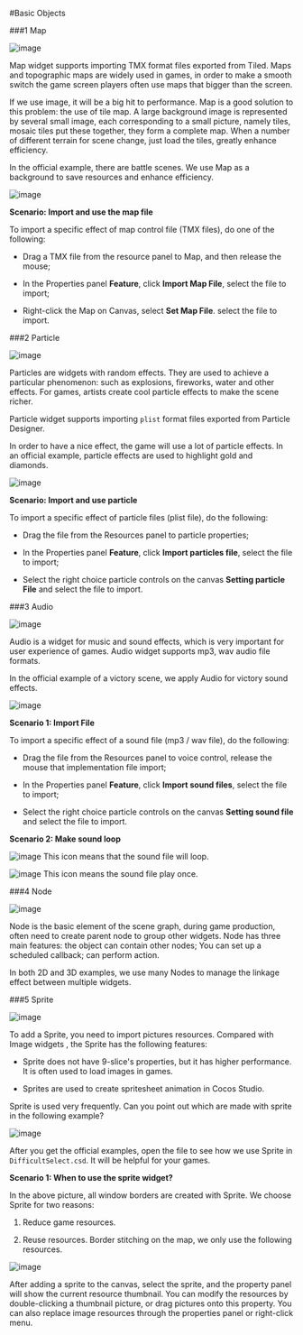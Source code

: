 #Basic Objects

###1 Map

![image](../../../studio-img/UI/BasicObjects/image001.png)

Map widget supports importing TMX format files exported from Tiled. Maps and topographic maps are widely used in games, in order to make a smooth switch the game screen players often use maps that bigger than the screen.

If we use image, it will be a big hit to performance. Map is a good solution to this problem: the use of tile map. A large background image is represented by several small image, each corresponding to a small picture, namely tiles, mosaic tiles put these together, they form a complete map. When a number of different terrain for scene change, just load the tiles, greatly enhance efficiency.

In the official example, there are battle scenes. We use Map as a background to save resources and enhance efficiency.

![image](../../../studio-img/UI/BasicObjects/image002.png)

**Scenario: Import and use the map file**

To import a specific effect of map control file (TMX files), do one of the following:

- Drag a TMX file from the resource panel to Map, and then release the mouse;

- In the Properties panel **Feature**, click **Import Map File**, select the file to import;

- Right-click the Map on Canvas, select **Set Map File**.  select the file to import.

###2 Particle

![image](../../../studio-img/UI/BasicObjects/image003.png)

Particles are widgets with random effects. They are used to achieve a particular phenomenon: such as explosions, fireworks, water and other effects. For games, artists create cool particle effects to make the scene richer.

Particle widget supports importing `plist` format files exported from Particle Designer.

In order to have a nice effect, the game will use a lot of particle effects. In an official example, particle effects are used to highlight gold and diamonds.

![image](../../../studio-img/UI/BasicObjects/image004.png)

**Scenario: Import and use particle**

To import a specific effect of particle files (plist file), do the following:

- Drag the file from the Resources panel to particle properties;

- In the Properties panel **Feature**, click **Import particles file**, select the file to import;

- Select the right choice particle controls on the canvas **Setting particle File** and select the file to import.

###3 Audio

![image](../../../studio-img/UI/BasicObjects/image005.png)

Audio is a widget for music and sound effects, which is very important for user experience of games. Audio widget supports mp3, wav audio file formats.

In the official example of a victory scene, we apply Audio for victory sound effects.

![image](../../../studio-img/UI/BasicObjects/image006.png)

**Scenario 1: Import File**

To import a specific effect of a sound file (mp3 / wav file), do the following:

- Drag the file from the Resources panel to voice control, release the mouse that implementation file import;

- In the Properties panel **Feature**, click **Import sound files**, select the file to import;

- Select the right choice particle controls on the canvas **Setting sound file** and select the file to import.

**Scenario 2: Make sound loop**

![image](../../../studio-img/UI/BasicObjects/image007.png) This icon means that the sound file will loop.

![image](../../../studio-img/UI/BasicObjects/image013.png) This icon means the sound file play once.

###4 Node

![image](../../../studio-img/UI/BasicObjects/image008.png)

Node is the basic element of the scene graph, during game production, often need to create parent node to group other widgets. Node has three main features: the object can contain other nodes; You can set up a scheduled callback; can perform action.

In both 2D and 3D examples, we use many Nodes to manage the linkage effect between multiple widgets.

###5 Sprite

![image](../../../studio-img/UI/BasicObjects/image010.png)

To add a Sprite, you need to import pictures resources. Compared with Image widgets , the Sprite has the following features:

- Sprite does not have 9-slice's properties, but it has higher performance. It is often used to load images in games.

- Sprites are used to create spritesheet animation in Cocos Studio.

Sprite is used very frequently. Can you point out which are made with sprite in the following example?

![image](../../../studio-img/UI/BasicObjects/image011.png)

After you get the official examples, open the file to see how we use Sprite in `DifficultSelect.csd`. It will be helpful for your games.

**Scenario 1: When to use the sprite widget?**

In the above picture, all window borders are created with Sprite. We choose Sprite for two reasons:

1. Reduce game resources.

2. Reuse resources. Border stitching on the map, we only use the following resources.

![image](../../../studio-img/UI/BasicObjects/image012.png)

After adding a sprite to the canvas, select the sprite, and the property panel will show the current resource thumbnail. You can modify the resources by double-clicking a thumbnail picture, or drag pictures onto this property. You can also replace image resources through the properties panel or right-click menu.
